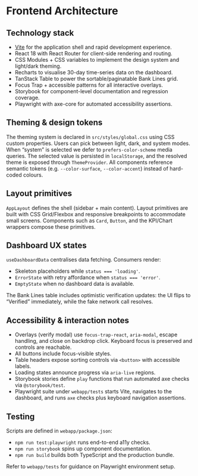 # Frontend Architecture

## Technology stack
- [Vite](https://vitejs.dev/) for the application shell and rapid development experience.
- React 18 with React Router for client-side rendering and routing.
- CSS Modules + CSS variables to implement the design system and light/dark theming.
- Recharts to visualise 30-day time-series data on the dashboard.
- TanStack Table to power the sortable/paginatable Bank Lines grid.
- Focus Trap + accessible patterns for all interactive overlays.
- Storybook for component-level documentation and regression coverage.
- Playwright with axe-core for automated accessibility assertions.

## Theming & design tokens
The theming system is declared in `src/styles/global.css` using CSS custom properties. Users can pick between light, dark, and system modes. When “system” is selected we defer to `prefers-color-scheme` media queries. The selected value is persisted in `localStorage`, and the resolved theme is exposed through `ThemeProvider`. All components reference semantic tokens (e.g. `--color-surface`, `--color-accent`) instead of hard-coded colours.

## Layout primitives
`AppLayout` defines the shell (sidebar + main content). Layout primitives are built with CSS Grid/Flexbox and responsive breakpoints to accommodate small screens. Components such as `Card`, `Button`, and the KPI/Chart wrappers compose these primitives.

## Dashboard UX states
`useDashboardData` centralises data fetching. Consumers render:
- Skeleton placeholders while `status === 'loading'`.
- `ErrorState` with retry affordance when `status === 'error'`.
- `EmptyState` when no dashboard data is available.

The Bank Lines table includes optimistic verification updates: the UI flips to “Verified” immediately, while the fake network call resolves.

## Accessibility & interaction notes
- Overlays (verify modal) use `focus-trap-react`, `aria-modal`, escape handling, and close on backdrop click. Keyboard focus is preserved and controls are reachable.
- All buttons include focus-visible styles.
- Table headers expose sorting controls via `<button>` with accessible labels.
- Loading states announce progress via `aria-live` regions.
- Storybook stories define `play` functions that run automated axe checks via `@storybook/test`.
- Playwright suite under `webapp/tests` starts Vite, navigates to the dashboard, and runs `axe` checks plus keyboard navigation assertions.

## Testing
Scripts are defined in `webapp/package.json`:
- `npm run test:playwright` runs end-to-end a11y checks.
- `npm run storybook` spins up component documentation.
- `npm run build` builds both TypeScript and the production bundle.

Refer to `webapp/tests` for guidance on Playwright environment setup.

